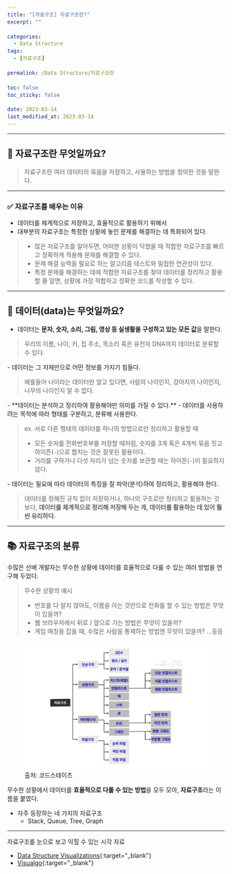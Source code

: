 ```yaml
---
title: "[자료구조] 자료구조란?"
excerpt: ""

categories:
  - Data Structure
tags:
  - [자료구조]

permalink: /Data Structure/자료구조란

toc: false
toc_sticky: false

date: 2023-03-14
last_modified_at: 2023-03-14
---
```

<hr>

## 🤔 자료구조란 무엇일까요?
> 자료구조란 여러 데이터의 묶음을 저장하고, 사용하는 방법을 정의한 것을 말한다.

<hr class="sub">

### ✅ 자료구조를 배우는 이유
- 데이터를 체계적으로 저장하고, 효율적으로 활용하기 위해서
- 대부분의 자료구조는 특정한 상황에 놓인 문제를 해결하는 데 특화되어 있다.
<blockquote class="ex">
<ul>
<li>많은 자료구조를 알아두면, 어떠한 상황이 닥쳤을 때 적합한 자료구조를 빠르고 정확하게 적용해 문제를 해결할 수 있다.</li>
<li>문제 해결 능력을 필요로 하는 알고리즘 테스트와 밀접한 연관성이 있다.</li>
<li>특정 문제를 해결하는 데에 적합한 자료구조를 찾아 데이터를 정리하고 활용할 줄 알면, 상황에 가장 적합하고 정확한 코드를 작성할 수 있다.</li>
</ul>
</blockquote>

<hr>

## 🤔 데이터(data)는 무엇일까요?
- 데이터는 **문자, 숫자, 소리, 그림, 영상 등 실생활을 구성하고 있는 모든 값**을 말한다.
<blockquote class="ex">우리의 이름, 나이, 키, 집 주소, 목소리 혹은 유전자 DNA까지 데이터로 분류할 수 있다.</blockquote>
- 데이터는 그 자체만으로 어떤 정보를 가지기 힘들다.
<blockquote class="ex">예를들어 나이라는 데이터만 알고 있다면, 사람의 나이인지, 강아지의 나이인지, 나무의 나이인지 알 수 없다.</blockquote>
- **데이터는 분석하고 정리하여 활용해야만 의미를 가질 수 있다.**
- 데이터를 사용하려는 목적에 따라 형태를 구분하고, 분류해 사용한다.
<blockquote class="ex">
  ex. 서로 다른 형태의 데이터를 하나의 방법으로만 정리하고 활용할 때
  <ul>
    <li>모든 숫자를 전화번호부를 저장할 때처럼, 숫자를 3개 혹은 4개씩 묶음 짓고 하이픈(<code>-</code>)으로 합치는 것은 잘못된 활용이다.</li>
    <li>거리를 구하거나 다섯 자리가 넘는 숫자를 보관할 때는 하이픈(<code>-</code>)이 필요하지 않다.</li>
  </ul>
</blockquote>
- 데이터는 필요에 따라 데이터의 특징을 잘 파악(분석)하여 정리하고, 활용해야 한다.
<blockquote class="ex">
  데이터를 정해진 규칙 없이 저장하거나, 하나의 구조로만 정리하고 활용하는 것보다, <strong>데이터를 체계적으로 정리해 저장해 두는 게, 데이터를 활용하는 데 있어 훨씬 유리하다.</strong>
</blockquote>

<hr>

## 📚 자료구조의 분류
수많은 선배 개발자는 무수한 상황에 데이터를 효율적으로 다룰 수 있는 여러 방법을 연구해 두었다.
<blockquote class="ex">
무수한 상황의 예시
<ul>
<li>번호를 다 알지 않아도, 이름을 아는 것만으로 전화를 할 수 있는 방법은 무엇이 있을까?</li>
<li>웹 브라우저에서 뒤로 / 앞으로 가는 방법은 무엇이 있을까?</li>
<li>게임 매칭을 잡을 때, 수많은 사람을 통제하는 방법엔 무엇이 있을까? ...등등</li>
</ul>
</blockquote>
<figure>
  <img src="/assets/images/posts_img/Data_Structure/data_structure.png">
  <figcaption>출처: 코드스테이츠</figcaption>
</figure>

무수한 상황에서 데이터를 **효율적으로 다룰 수 있는 방법**을 모두 모아, **자료구조**라는 이름을 붙였다.
- 자주 등장하는 네 가지의 자료구조
  - Stack, Queue, Tree, Graph


<hr>

자료구조를 눈으로 보고 익힐 수 있는 시각 자료
- [Data Structure Visualizations](https://www.cs.usfca.edu/~galles/visualization/Algorithms.html){:target="_blank"}
- [Visualgo](https://visualgo.net/en){:target="_blank"}
